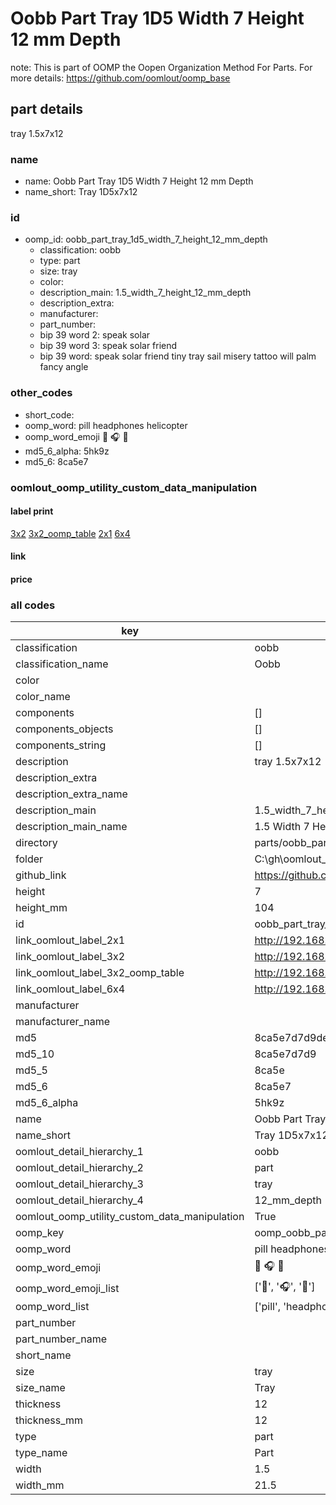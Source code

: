 # Oobb Part Tray 1D5 Width 7 Height 12 mm Depth  

note: This is part of OOMP the Oopen Organization Method For Parts. For more details: https://github.com/oomlout/oomp_base

##  part details
  



tray 1.5x7x12



### name
* name: Oobb Part Tray 1D5 Width 7 Height 12 mm Depth
* name_short: Tray 1D5x7x12 
### id
* oomp_id: oobb_part_tray_1d5_width_7_height_12_mm_depth
  * classification: oobb
  * type: part
  * size: tray
  * color: 
  * description_main: 1.5_width_7_height_12_mm_depth
  * description_extra: 
  * manufacturer: 
  * part_number: 
  * bip 39 word 2: speak solar
  * bip 39 word 3: speak solar friend
  * bip 39 word: speak solar friend tiny tray sail misery tattoo will palm fancy angle

### other_codes
* short_code: 
* oomp_word: pill headphones helicopter
* oomp_word_emoji :pill: :headphones: :helicopter:
* md5_6_alpha: 5hk9z
* md5_6: 8ca5e7






### oomlout_oomp_utility_custom_data_manipulation
#### label print
[3x2](http://192.168.1.245:1112/?label=oomp%205hk9z)
[3x2_oomp_table](http://192.168.1.108:1112/?label=oomp%205hk9z)
[2x1](http://192.168.1.242:1112/?label=oomp%205hk9z)
[6x4](http://192.168.1.55:1112/?label=oomp%205hk9z)    

#### link

                              

#### price







### all codes 
| key | value |  
| --- | --- |  
| classification | oobb |  
| classification_name | Oobb |  
| color |  |  
| color_name |  |  
| components | [] |  
| components_objects | [] |  
| components_string | [] |  
| description | tray 1.5x7x12 |  
| description_extra |  |  
| description_extra_name |  |  
| description_main | 1.5_width_7_height_12_mm_depth |  
| description_main_name | 1.5 Width 7 Height 12 mm Depth |  
| directory | parts/oobb_part_tray_1d5_width_7_height_12_mm_depth |  
| folder | C:\gh\oomlout_oobb_version_4_generated_parts\parts\oobb_part_tray_1d5_width_7_height_12_mm_depth |  
| github_link | https://github.com/oomlout/oomlout_oomp_part_src/tree/main/parts/oobb_part_tray_1d5_width_7_height_12_mm_depth |  
| height | 7 |  
| height_mm | 104 |  
| id | oobb_part_tray_1d5_width_7_height_12_mm_depth |  
| link_oomlout_label_2x1 | http://192.168.1.242:1112/?label=oomp%205hk9z |  
| link_oomlout_label_3x2 | http://192.168.1.245:1112/?label=oomp%205hk9z |  
| link_oomlout_label_3x2_oomp_table | http://192.168.1.108:1112/?label=oomp%205hk9z |  
| link_oomlout_label_6x4 | http://192.168.1.55:1112/?label=oomp%205hk9z |  
| manufacturer |  |  
| manufacturer_name |  |  
| md5 | 8ca5e7d7d9de51b6f8f3de26b9f39e86 |  
| md5_10 | 8ca5e7d7d9 |  
| md5_5 | 8ca5e |  
| md5_6 | 8ca5e7 |  
| md5_6_alpha | 5hk9z |  
| name | Oobb Part Tray 1D5 Width 7 Height 12 mm Depth |  
| name_short | Tray 1D5x7x12  |  
| oomlout_detail_hierarchy_1 | oobb |  
| oomlout_detail_hierarchy_2 | part |  
| oomlout_detail_hierarchy_3 | tray |  
| oomlout_detail_hierarchy_4 | 12_mm_depth |  
| oomlout_oomp_utility_custom_data_manipulation | True |  
| oomp_key | oomp_oobb_part_tray_1d5_width_7_height_12_mm_depth |  
| oomp_word | pill headphones helicopter |  
| oomp_word_emoji | :pill: :headphones: :helicopter: |  
| oomp_word_emoji_list | [':pill:', ':headphones:', ':helicopter:'] |  
| oomp_word_list | ['pill', 'headphones', 'helicopter'] |  
| part_number |  |  
| part_number_name |  |  
| short_name |  |  
| size | tray |  
| size_name | Tray |  
| thickness | 12 |  
| thickness_mm | 12 |  
| type | part |  
| type_name | Part |  
| width | 1.5 |  
| width_mm | 21.5 |  
